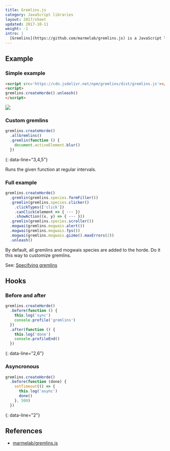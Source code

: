 ```yaml
---
title: Gremlins.js
category: JavaScript libraries
layout: 2017/sheet
updated: 2017-10-11
weight: -1
intro: |
  [Gremlins](https://github.com/marmelab/gremlins.js) is a JavaScript library to do "monkey-testing" by providing random user input (clicks, scrolls, and so on).
---
```


## Example

### Simple example

```html
<script src='https://cdn.jsdelivr.net/npm/gremlins/dist/gremlins.js'></script>
<script>
gremlins.createHorde().unleash()
</script>
```

![](https://camo.githubusercontent.com/130e101ee69d4d9b6f065df0a0404c861eb5ce18/687474703a2f2f7374617469632e6d61726d656c61622e636f6d2f746f646f2e676966?q=99)

### Custom gremlins

```js
gremlins.createHorde()
  .allGremlins()
  .gremlin(function () {
    document.activeElement.blur()
  })
```
{: data-line="3,4,5"}

Runs the given function at regular intervals.

### Full example

```js
gremlins.createHorde()
  .gremlin(gremlins.species.formFiller())
  .gremlin(gremlins.species.clicker()
    .clickTypes(['click'])
    .canClick(element => { ··· })
    .showAction((x, y) => { ··· }))
  .gremlin(gremlins.species.scroller())
  .mogwai(gremlins.mogwais.alert())
  .mogwai(gremlins.mogwais.fps())
  .mogwai(gremlins.mogwais.gizmo().maxErrors(2))
  .unleash()
```

By default, all gremlins and mogwais species are added to the horde. Do it this way to customize gremlins.

See: [Specifying gremlins](https://github.com/marmelab/gremlins.js#setting-gremlins-and-mogwais-to-use-in-a-test)

## Hooks

### Before and after

```js
gremlins.createHorde()
  .before(function () {
    this.log('sync')
    console.profile('gremlins')
  })
  .after(function () {
    this.log('done')
    console.profileEnd()
  })
```
{: data-line="2,6"}

### Asyncronous

```js
gremlins.createHorde()
  .before(function (done) {
    setTimeout(() => {
      this.log('async')
      done()
    }, 500)
  })
```
{: data-line="2"}

## References

- [marmelab/gremlins.js](https://github.com/marmelab/gremlins.js)
